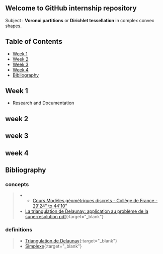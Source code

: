 ## Welcome to GitHub internship repository

Subject : **Voronoi partitions** or **Dirichlet tessellation** in complex convex shapes.

## Table of Contents 
* [Week 1](#Week-1)
* [Week 2](#Week-2)
* [Week 3](#Week-3)
* [Week 4](#Week-4)
* [Bibliography](#Bibliography)

## Week 1
* Research and Documentation

## week 2
## week 3
## week 4
## Bibliography
### concepts
> * * <a href="https://www.college-de-france.fr/site/jean-daniel-boissonnat/course-2017-03-29-17h00.htm" target="_blank">Cours Modèles géométriques discrets - Collège de France - 29'24" to 44'10"</a>
> * [La triangulation de Delaunay: application au problème de la superresolution pdf](http://www.tsi.telecom-paristech.fr/pages/enseignement/ressources/beti/delaunay/delaunay_imprimable.pdf){:target="_blank"}
### definitions
> * [Triangulation de Delaunay](https://fr.wikipedia.org/wiki/Triangulation_de_Delaunay){:target="_blank"}
> * [Simplexe](https://fr.wikipedia.org/wiki/Simplexe){:target="_blank"}


 

